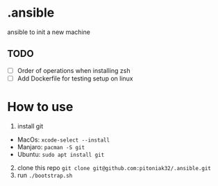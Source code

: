 

# .ansible
ansible to init a new machine

## TODO
- [ ] Order of operations when installing zsh
- [ ] Add Dockerfile for testing setup on linux

# How to use
1. install git 
  - MacOs: `xcode-select --install`
  - Manjaro: `pacman -S git`
  - Ubuntu: `sudo apt install git`
2. clone this repo `git clone git@github.com:pitoniak32/.ansible.git`
3. run `./bootstrap.sh`


